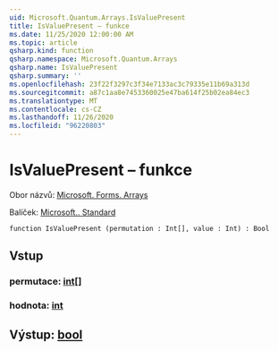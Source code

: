 ```yaml
---
uid: Microsoft.Quantum.Arrays.IsValuePresent
title: IsValuePresent – funkce
ms.date: 11/25/2020 12:00:00 AM
ms.topic: article
qsharp.kind: function
qsharp.namespace: Microsoft.Quantum.Arrays
qsharp.name: IsValuePresent
qsharp.summary: ''
ms.openlocfilehash: 23f22f3297c3f34e7133ac3c79335e11b69a313d
ms.sourcegitcommit: a87c1aa8e7453360025e47ba614f25b02ea84ec3
ms.translationtype: MT
ms.contentlocale: cs-CZ
ms.lasthandoff: 11/26/2020
ms.locfileid: "96220803"
---
```

# <a name="isvaluepresent-function"></a>IsValuePresent – funkce

Obor názvů: [Microsoft. Forms. Arrays](xref:Microsoft.Quantum.Arrays)

Balíček: [Microsoft.. Standard](https://nuget.org/packages/Microsoft.Quantum.Standard)




```qsharp
function IsValuePresent (permutation : Int[], value : Int) : Bool
```


## <a name="input"></a>Vstup

### <a name="permutation--int"></a>permutace: [int](xref:microsoft.quantum.lang-ref.int)[]




### <a name="value--int"></a>hodnota: [int](xref:microsoft.quantum.lang-ref.int)





## <a name="output--bool"></a>Výstup: [bool](xref:microsoft.quantum.lang-ref.bool)

